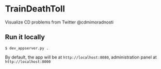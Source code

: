 # TrainDeathToll

Visualize CD problems from Twitter @cdmimoradnosti


## Run it locally

```{.sh}
$ dev_appserver.py .
```

By default, the app will be at `http://localhost:8080`, administration panel at `http://localhost:8000`
